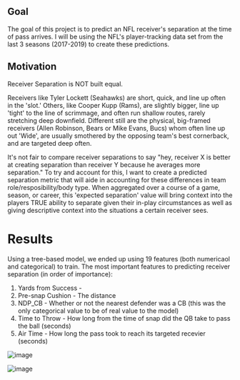 ## Goal

The goal of this project is to predict an NFL receiver's separation at the time of pass arrives. I will be using the NFL's player-tracking data set from the last 3 seasons (2017-2019) to create these predictions.

## Motivation

Receiver Separation is NOT built equal.

Receivers like Tyler Lockett (Seahawks) are short, quick, and line up often in the 'slot.' Others, like Cooper Kupp (Rams), are slightly bigger, line up 'tight' to the line of scrimmage, and often run shallow routes, rarely stretching deep downfield. Different still are the physical, big-framed receivers (Allen Robinson, Bears or Mike Evans, Bucs) whom  often line up out 'Wide',  are usually smothered by the opposing team's best cornerback, and are targeted deep often. 

It's not fair to compare receiver separations to say "hey, receiver X is better at creating separation than receiver Y because he averages more separation." To try and account for this, I want to create a predicted separation metric that will aide in accounting for these differences in team role/resposibility/body type. When aggregated over a course of a game, season, or career, this 'expected separation' value will bring context into the players TRUE ability to separate given their in-play circumstances as well as giving descriptive context into the situations a certain receiver sees. 

# Results

Using a tree-based model, we ended up using 19 features (both numericaol and categorical) to train. The most important features to predicting receiver separation (in order of importance):

  1. Yards from Success -
  2. Pre-snap Cushion - The distance
  3. NDP_CB - Whether or not the nearest defender was a CB (this was the only categorical value to be of real value to the model)
  4. Time to Throw - How long from the time of snap did the QB take to pass the ball (seconds)
  5. Air Time - How long the pass took to reach its targeted recevier (seconds)

![image](https://user-images.githubusercontent.com/66449877/88740284-998be780-d0f1-11ea-9ef9-e9d041b78f0b.png)

![image](https://user-images.githubusercontent.com/66449877/88740020-e9b67a00-d0f0-11ea-96b2-07f27c29645f.png)
